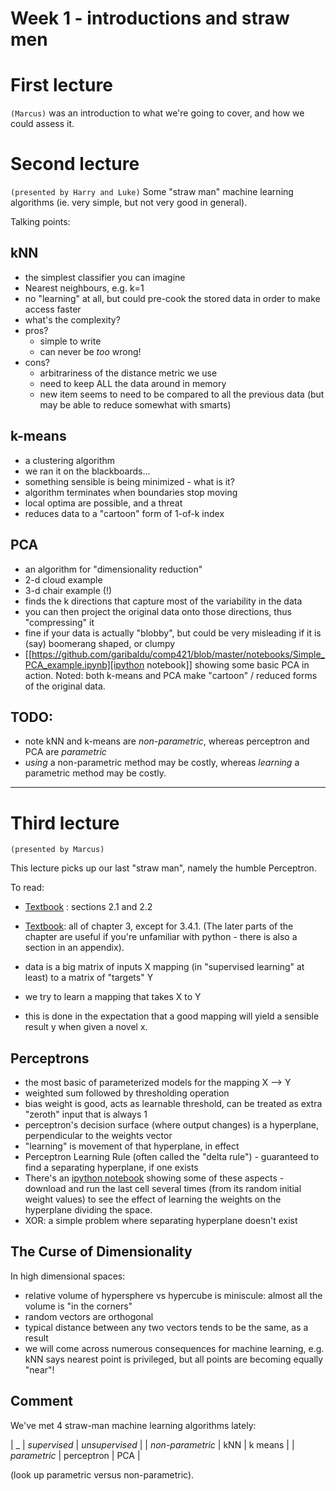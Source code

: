 # Week 1 - introductions and straw men

# First lecture 
`(Marcus)`
was an introduction to what we're going to cover, and how we could assess it.


# Second lecture
`(presented by Harry and Luke)`
Some "straw man" machine learning algorithms (ie. very simple, but not very good in general).

Talking points:

## kNN
 * the simplest classifier you can imagine
 * Nearest neighbours, e.g. k=1
 * no "learning" at all, but could pre-cook the stored data in order to make access faster
 * what's the complexity?
 * pros?
    * simple to write
    * can never be _too_ wrong!
 * cons?
    * arbitrariness of the distance metric we use
    * need to keep ALL the data around in memory
    * new item seems to need to be compared to all the previous data (but may be able to reduce somewhat with smarts)

## k-means
 * a clustering algorithm
 * we ran it on the blackboards...
 * something sensible is being minimized - what is it?
 * algorithm terminates when boundaries stop moving
 * local optima are possible, and a threat
 * reduces data to a "cartoon" form of 1-of-k index

## PCA
 * an algorithm for "dimensionality reduction"
 * 2-d cloud example
 * 3-d chair example (!)
 * finds the k directions that capture most of the variability in the data
 * you can then project the original data onto those directions, thus "compressing" it
 * fine if your data is actually "blobby", but could be very misleading if it is (say) boomerang shaped, or clumpy
 * [[https://github.com/garibaldu/comp421/blob/master/notebooks/Simple_PCA_example.ipynb][ipython notebook]] showing some basic PCA in action.
Noted: both k-means and PCA make "cartoon" / reduced forms of the original data.

## TODO: 
 * note kNN and k-means are _non-parametric_, whereas perceptron and PCA are _parametric_
 * _using_ a non-parametric method may be costly, whereas _learning_ a parametric method may be costly.

---
# Third lecture
`(presented by Marcus)`

This lecture picks up our last "straw man", namely the humble Perceptron.

To read: 
 * [Textbook](http://vuw.eblib.com/patron/FullRecord.aspx?p=1591570][Textbook) : sections 2.1 and 2.2
 * [Textbook](http://vuw.eblib.com/patron/FullRecord.aspx?p=1591570][Textbook): all of chapter 3, except for 3.4.1. (The later parts of the chapter are useful if you're unfamiliar with python - there is also a section in an appendix).


 * data is a big matrix of inputs X mapping (in "supervised learning" at least) to a matrix of "targets" Y
 * we try to learn a mapping that takes X to Y
 * this is done in the expectation that a good mapping will yield a sensible result y when given a novel x.

## Perceptrons

 * the most basic of parameterized models for the mapping X --> Y
 * weighted sum followed by thresholding operation
 * bias weight is good, acts as learnable threshold, can be treated as extra "zeroth" input that is always 1
 * perceptron's decision surface (where output changes) is a hyperplane, perpendicular to the weights vector
 * "learning" is movement of that hyperplane, in effect
 * Perceptron Learning Rule (often called the "delta rule") - guaranteed to find a separating hyperplane, if one exists
 * There's an [ipython notebook](https://github.com/garibaldu/comp421/blob/master/notebooks/super-simple-Perceptron.ipynb) showing some of these aspects - download and run the last cell several times (from its random initial weight values) to see the effect of learning the weights on the hyperplane dividing the space.
 * XOR: a simple problem where separating hyperplane doesn't exist

## The Curse of Dimensionality

In high dimensional spaces:
 * relative volume of hypersphere vs hypercube is miniscule: almost all the volume is "in the corners"
 * random vectors are orthogonal
 * typical distance between any two vectors tends to be the same, as a result
 * we will come across numerous consequences for machine learning, e.g. kNN says nearest point is privileged, but all points are becoming equally "near"!

## Comment

We've met 4 straw-man machine learning algorithms lately:

| _                | *supervised* | *unsupervised* |
| *non-parametric* | kNN            | k means |
| *parametric*     | perceptron     | PCA     |
 
(look up parametric versus non-parametric).
